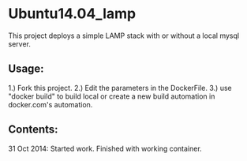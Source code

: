 Ubuntu14.04_lamp
================

This project deploys a simple LAMP stack with or without a local mysql
server.

Usage:
------
1.) Fork this project.
2.) Edit the parameters in the DockerFile.
3.) use "docker build" to build local or create a new build automation in docker.com's automation.


Contents:
---------
31 Oct 2014: Started work.  Finished with working container.
